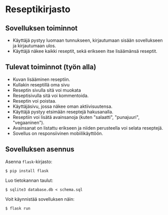 # Reseptikirjasto

## Sovelluksen toiminnot

* Käyttäjä pystyy luomaan tunnukseen, kirjautumaan sisään sovellukseen ja kirjautumaan ulos.
* Käyttäjä näkee kaikki reseptit, sekä erikseen itse lisäämänsä reseptit.

## Tulevat toiminnot (työn alla)

* Kuvan lisääminen reseptiin.
* Kullakin reseptillä oma sivu
* Reseptin sivulla sitä voi muokata
* Reseptisivulla sitä voi kommentoida.
* Reseptin voi poistaa.
* Käyttäjäsivu, jossa näkee oman aktiivisuutensa.
* Käyttäjä pystyy etsimään reseptejä hakusanalla.
* Reseptiin voi lisätä avainsanoja (kuten "salaatti", "punajuuri", "vegaaninen").
* Avainsanat on listattu erikseen ja niiden perusteella voi selata reseptejä.
* Sovellus on responsiivinen mobiilikäyttöön.

## Sovelluksen asennus

Asenna `flask`-kirjasto:

```
$ pip install flask
```

Luo tietokannan taulut:

```
$ sqlite3 database.db < schema.sql
```

Voit käynnistää sovelluksen näin:

```
$ flask run
```
